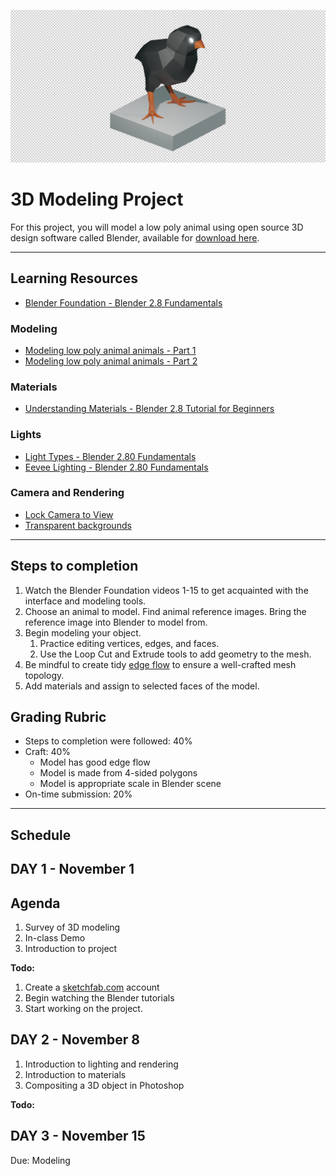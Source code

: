 ![low poly 3D bird render](/assets/bird.png)

# 3D Modeling Project

For this project, you will model a low poly animal using open source 3D design software called Blender, available for [download here](https://www.blender.org/).

---

## Learning Resources

* [Blender Foundation - Blender 2.8 Fundamentals](https://www.youtube.com/watch?v=MF1qEhBSfq4&list=PLa1F2ddGya_-UvuAqHAksYnB0qL9yWDO6)

### Modeling

* [Modeling low poly animal animals - Part 1](https://www.youtube.com/watch?v=6mT4XFJYq-4)
* [Modeling low poly animal animals - Part 2](https://www.youtube.com/watch?v=456-XCXG_D0)

### Materials

* [Understanding Materials - Blender 2.8 Tutorial for Beginners](https://www.youtube.com/watch?v=nBdGm_d_8XE)

### Lights

* [Light Types - Blender 2.80 Fundamentals](https://www.youtube.com/watch?v=FdbnzfjoOJU&list=PLa1F2ddGya_-UvuAqHAksYnB0qL9yWDO6&index=21)
* [Eevee Lighting - Blender 2.80 Fundamentals](https://www.youtube.com/watch?v=MFNurQ1AF2I)

### Camera and Rendering

* [Lock Camera to View](https://www.youtube.com/watch?v=g5UZRF0RXbs)
* [Transparent backgrounds](https://www.youtube.com/watch?v=I-M_TIA9H-U)

---

## Steps to completion

1. Watch the Blender Foundation videos 1-15 to get acquainted with the interface and modeling tools.
2. Choose an animal to model. Find animal reference images. Bring the reference image into Blender to model from.
3. Begin modeling your object.
   1. Practice editing vertices, edges, and faces.
   2. Use the Loop Cut and Extrude tools to add geometry to the mesh.
4. Be mindful to create tidy [edge flow](https://www.youtube.com/watch?v=Lip59doQQRk) to ensure a well-crafted mesh topology.
5. Add materials and assign to selected faces of the model.

## Grading Rubric

* Steps to completion were followed: 40%
* Craft: 40%
  * Model has good edge flow
  * Model is made from 4-sided polygons
  * Model is appropriate scale in Blender scene
* On-time submission: 20%  

---

## Schedule

## DAY 1 - November 1

## Agenda

1. Survey of 3D modeling
2. In-class Demo
3. Introduction to project

**Todo:**

1. Create a [sketchfab.com](https://sketchfab.com) account
2. Begin watching the Blender tutorials
3. Start working on the project.

## DAY 2 - November 8

1. Introduction to lighting and rendering
2. Introduction to materials
3. Compositing a 3D object in Photoshop

**Todo:**

## DAY 3 - November 15

Due: Modeling

